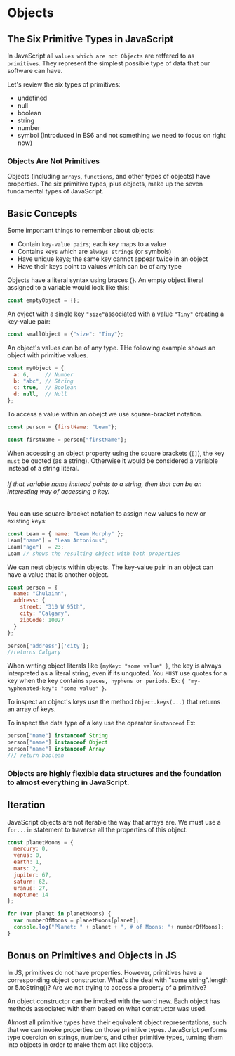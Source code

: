 # Objects

## The Six Primitive Types in JavaScript

In JavaScript all `values which are not Objects` are reffered to as `primitives`. They represent the simplest possible type of data that our software can have. 

Let's review the six types of primitives:
* undefined
* null
* boolean
* string
* number
* symbol (Introduced in ES6 and not something we need to focus on right now)

### Objects Are Not Primitives

Objects (including `arrays`, `functions`, and other types of objects) have properties. The six primitive types, plus objects, make up the seven fundamental types of JavaScript. 

## Basic Concepts
Some important things to remember about objects: 

* Contain `key-value pairs`; each key maps to a value
* Contains `keys` which are `always strings` (or symbols)
* Have unique keys; the same key cannot appear twice in an object
* Have their keys point to values which can be of any type

Objects have a literal syntax using braces {}. An empty object literal assigned to a variable would look like this: 

```js
const emptyObject = {};
```
An ovject with a single key `"size"`associated with a value `"Tiny"` creating a key-value pair: 

```js
const smallObject = {"size": "Tiny"};
```
An object's values can be of any type. THe following example shows an object with primitive values. 

```js 
const myObject = {
  a: 6,     // Number
  b: "abc", // String
  c: true,  // Boolean
  d: null,  // Null
};
```

To access a value within an obejct we use square-bracket notation.

```js
const person = {firstName: "Leam"};

const firstName = person["firstName"];
```

When accessing an object property using the square brackets (`[]`), the key `must` be quoted (as a string). Otherwise it would be considered a variable instead of a string literal. 
###### If that variable name instead points to a string, then that can be an interesting way of accessing a key.

You can use square-bracket notation to assign new values to new or existing keys: 

```js
const Leam = { name: "Leam Murphy" };
Leam["name"] = "Leam Antonious";
Leam["age"]  = 23;
Leam // shows the resulting object with both properties
```

We can nest objects within objects. The key-value pair in an object can have a value that is another object. 
```js
const person = {
  name: "Chulainn",
  address: {
    street: "310 W 95th",
    city: "Calgary",
    zipCode: 10027
  }
};

person['address']['city'];
//returns Calgary
```

When writing object literals like `{myKey: "some value" }`, the key is always interpreted as a literal string, even if its unquoted. You `MUST` use quotes for a key when the key contains `spaces, hyphens or periods`. Ex: `{ "my-hyphenated-key": "some value" }`. 

To inspect an object's keys use the method `Object.keys(...)` that returns an array of keys.

To inspect the data type of a key use the operator `instanceof` Ex:
```js 
person["name"] instanceof String
person["name"] instanceof Object
person["name"] instanceof Array
/// return boolean
```
### Objects are highly flexible data structures and the foundation to almost everything in JavaScript. 


## Iteration

JavaScript objects are not iterable the way that arrays are. We must use a `for...in` statement to traverse all the properties of this object.

```js
const planetMoons = {
  mercury: 0,
  venus: 0,
  earth: 1,
  mars: 2,
  jupiter: 67,
  saturn: 62,
  uranus: 27,
  neptune: 14
};

for (var planet in planetMoons) {
  var numberOfMoons = planetMoons[planet];
  console.log("Planet: " + planet + ", # of Moons: "+ numberOfMoons);
}
```

## Bonus on Primitives and Objects in JS

In JS, primitives do not have properties. However, primitives have a corresponding object constructor. What's the deal with "some string".length or 5.toString()?
Are we not trying to access a property of a primitive?

An object constructor can be invoked with the word new. Each object has methods associated with them based on what constructor was used. 

Almost all primitive types have their equivalent object representations, such that we can invoke properties on those primitive types. JavaScript performs type coercion on strings, numbers, and other primitive types, turning them into objects in order to make them act like objects.